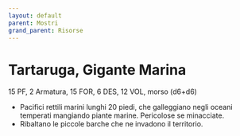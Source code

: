 ```yaml
---
layout: default
parent: Mostri
grand_parent: Risorse
---
```


# Tartaruga, Gigante Marina

15 PF, 2 Armatura, 15 FOR, 6 DES, 12 VOL, morso (d6+d6)

- Pacifici rettili marini lunghi 20 piedi, che galleggiano negli oceani temperati mangiando piante marine. Pericolose se minacciate.
- Ribaltano le piccole barche che ne invadono il territorio.